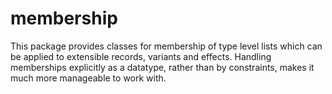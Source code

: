 # membership

This package provides classes for membership of type level lists which can be
applied to extensible records, variants and effects. Handling memberships
explicitly as a datatype, rather than by constraints, makes it much more
manageable to work with.
